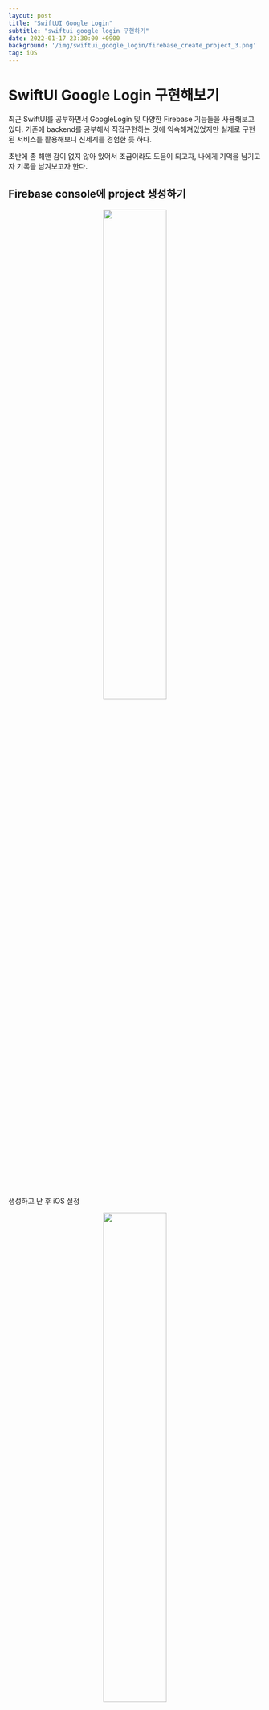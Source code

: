 ```yaml
---
layout: post
title: "SwiftUI Google Login"
subtitle: "swiftui google login 구현하기"
date: 2022-01-17 23:30:00 +0900
background: '/img/swiftui_google_login/firebase_create_project_3.png'
tag: iOS
---
```

# SwiftUI Google Login 구현해보기

<p>
최근 SwiftUI를 공부하면서 GoogleLogin 및 다양한 Firebase 기능들을 사용해보고 있다. 기존에 backend를 공부해서 직접구현하는 것에 익숙해져있었지만 실제로 구현된 서비스를 활용해보니 신세계를 경험한 듯 하다.
</p>

<p>
초반에 좀 해맨 감이 없지 않아 있어서 조금이라도 도움이 되고자, 나에게 기억을 남기고자 기록을 남겨보고자 한다.
</p>

## Firebase console에 project 생성하기
<p align="center">
<img src="/img/swiftui_google_login/firebase_create_project.png" width="50%" />
</p>

<p> 생성하고 난 후 iOS 설정 </p>
<p align="center">
<img src="/img/swiftui_google_login/firebase_create_project_2.png" width="50%"/>
</p>

<p>bundle의 경우는 xcode의 info.plist에서 확인할 수 있다.</p>
<p align="center">
<img src="/img/swiftui_google_login/firebase_create_project_4.png" width="50%"/>
</p>
<p>
이게 중요하다. GoogleService-Info.plist 파일을 받아서 프로젝트 폴더 안으로 넣어주자.
</p>

<p>Xcode를 실행 후 GoogleService-Info 파일을 보면, "REVERSED_CLIENT_ID" tab이 있다. value값을 복사하자.</p>

<p>
해당 프로젝트의 설정 파일에서 Info tab으로 가자. 맨 아래에 URL Types라고 있다. 해당부분을 클릭 후, 표시된 부분에 붙여넣자. Identifier, Icon등 다른 부분은 비워둬도 된다. 나의 경우 이부분에서 좀 해맸다. 뭔가 좀 덜 채운 느낌이라 이것저것 건드려보다가 다른 결과를 초래했다.
</p>
<img src="/img/swiftui_google_login/firebase_create_project_5.png" />

<p>
이제 setting은 거의 다 끝났다. 이제 실제로 로그인을 구현해보자.
</p>

<p align="center">
<img src="/img/swiftui_google_login/firebase_create_project_7.png" width="30%" />
<img src="/img/swiftui_google_login/firebase_create_project_8.png" width="30%" />
</p>

<p>
위 그림은 내가 지금 toy 프로젝트로 하는 프로젝트이다.
</p>

<p>
먼저 내가 생성한 프로젝트의 App.swift 파일에 FirebaseApp.configure()를 통해서 initialize를 해준다.

나는 podfile로 firebase plugin을 추가했는데 다른 방법들도 있으니 검색해서 자기에게 맞는 방식으로 추가하면 될 것같다. (검색어: swift podfile 로 검색하면 다른 다양한 방법도 같이 검색 결과가 나올 것이다.)
</p>

```swift
struct LableCoinApp: App {
    // MARK: - PROPERTIES
    init() {
        setupAuthentication()
    }
    
    @StateObject var authViewModel = AuthViewModel()
    
    var body: some Scene {
        WindowGroup {
            ContentView()
                .environmentObject(authViewModel)
            
        }
    }
}

extension LableCoinApp {
    private func setupAuthentication() {
        FirebaseApp.configure()
    }
}
```

<p>
initialize를 다했다면, 실제로 기능을 구현할 AuthViewModel.swift를 생성해주고 아래의 코드를 보자. 필자는 LoginState를 설정해서 로그인 상태를 구분했다. checkLogin의 경우 요새 거의 모든 앱에 적용되어있는 기능인 자동로그인 기능을 구현하는 함수이다. 이전에 로그인 기록이 있다면 알아서 로그인이 되는 엄청 편한 기능이다.
</p>

```swift
import Foundation
import GoogleSignIn
import Firebase

class AuthViewModel: ObservableObject {
    
    @Published var isLoading: Bool = true
    
    // 1. sign status
    enum LoginState {
        case logIn
        case logOut
    }
    
    // 2.
    @Published var state: LoginState = .logOut
    
    // auth login check
    func checkLogin() {
        if GIDSignIn.sharedInstance.hasPreviousSignIn() {
            GIDSignIn.sharedInstance.restorePreviousSignIn { [unowned self] user, error in
                authenticateUser(for: user, with: error)
            }
        }
        else {
            isLoading = false
        }
    }
    
    // 3. SignIn() method
    func signIn() {
//        if GIDSignIn.sharedInstance.hasPreviousSignIn() {
//            GIDSignIn.sharedInstance.restorePreviousSignIn { [unowned self] user, error in
//                authenticateUser(for: user, with: error)
//            }
//        } else {
        //
        guard let clientID = FirebaseApp.app()?.options.clientID else { return }
        
        //
        let configuration = GIDConfiguration(clientID: clientID)
        
        //
        guard let windowScene = UIApplication.shared.connectedScenes.first as? UIWindowScene else { return }
        guard let rootViewController = windowScene.windows.first?.rootViewController else { return }
        
        //
        GIDSignIn.sharedInstance.signIn(with: configuration, presenting: rootViewController) { [unowned self] user, error in
            authenticateUser(for: user, with: error)
        }
//        }
    } // end signIn
    
    // authentication
    private func authenticateUser(for user: GIDGoogleUser?, with error: Error?) {
        // 1
        if let error = error {
            print(error.localizedDescription)
            return
        }
        
        isLoading = true
        
        // 2.
        guard let authentication = user?.authentication, let idToken = authentication.idToken else {return}
        
        let credential = GoogleAuthProvider.credential(withIDToken: idToken, accessToken: authentication.accessToken)
        
        // 3.
        Auth.auth().signIn(with: credential) { [unowned self] (_, error) in
            if let error = error {
                print(error.localizedDescription)
            } else {
                self.state = .logIn
            }
            isLoading = false
        }
    } // end authenticationUser
    
    func signOut() {
        // 1.
        GIDSignIn.sharedInstance.signOut()
        
        do {
            isLoading = true
            // 2.
            try Auth.auth().signOut()
            
            state = .logOut
            isLoading = false
        } catch {
            print(error.localizedDescription)
        }
    }
}
```

<p>
Login 화면에서 위의 model을 생성해서 기능을 버튼에 붙여주면 된다.
</p>
```swift
Button{
    authViewModel.signIn()
} label: {
    HStack {
        Spacer()
        Image(systemName: "g.circle")
            .resizable()
            .frame(width: 35, height: 35)
            .foregroundColor(Color.black)
        Text("Google Login")
            .foregroundColor(Color.black)
        Spacer()
    }
    .padding(10)
}
.background(
    Capsule()
        .stroke(lineWidth: 1)
        .foregroundColor(Color.black)
) // end google login button
```

<p>
구현한 기능에 대해서 남들에게 설명해주는 것이 처음이라 아직 많이 횡설수설 하는 것 같다... 혹시 궁금하거나 미흡한 설명이 있다면 언제든지 메일주시면 참고하거나 대답해드리도록 하겠습니다. 다음 게시글은 더 짜임새있게 작성해야겠다 :)
</p>